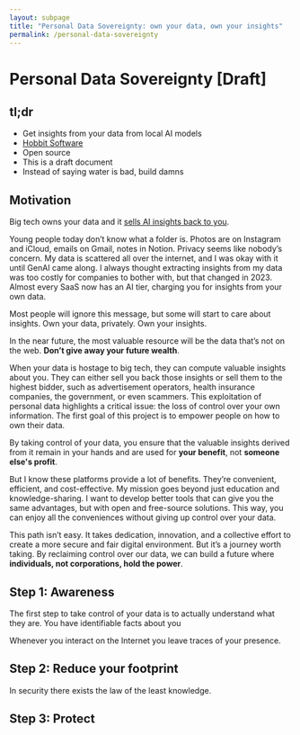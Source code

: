 ```yaml
---
layout: subpage
title: "Personal Data Sovereignty: own your data, own your insights"
permalink: /personal-data-sovereignty
---
```


# Personal Data Sovereignty [Draft]

## tl;dr

- Get insights from your data from local AI models
- [Hobbit Software](https://hachyderm.io/@danderson/112766460393943288)
- Open source
- This is a draft document
- Instead of saying water is bad, build damns

## Motivation

Big tech owns your data and it [sells AI insights back to you](https://www.lennysnewsletter.com/p/how-should-you-monetize-your-ai-features).

Young people today don’t know what a folder is. Photos are on Instagram and iCloud, emails on Gmail, notes in Notion. Privacy seems like nobody’s concern. My data is scattered all over the internet, and I was okay with it until GenAI came along. I always thought extracting insights from my data was too costly for companies to bother with, but that changed in 2023. Almost every SaaS now has an AI tier, charging you for insights from your own data.

Most people will ignore this message, but some will start to care about insights. Own your data, privately. Own your insights.

In the near future, the most valuable resource will be the data that’s not on the web. **Don’t give away your future wealth**.

When your data is hostage to big tech, they can compute valuable insights about you. They can either sell you back those insights or sell them to the highest bidder, such as advertisement operators, health insurance companies, the government, or even scammers. This exploitation of personal data highlights a critical issue: the loss of control over your own information. The first goal of this project is to empower people on how to own their data.

By taking control of your data, you ensure that the valuable insights derived from it remain in your hands and are used for **your benefit**, not **someone else's profit**.

But I know these platforms provide a lot of benefits. They’re convenient, efficient, and cost-effective. My mission goes beyond just education and knowledge-sharing. I want to develop better tools that can give you the same advantages, but with open and free-source solutions. This way, you can enjoy all the conveniences without giving up control over your data.

This path isn’t easy. It takes dedication, innovation, and a collective effort to create a more secure and fair digital environment. But it’s a journey worth taking. By reclaiming control over our data, we can build a future where **individuals, not corporations, hold the power**.

## Step 1: Awareness

The first step to take control of your data is to actually understand what they are. You have identifiable facts about you

Whenever you interact on the Internet you leave traces of your presence.

## Step 2: Reduce your footprint

In security there exists the law of the least knowledge.

## Step 3: Protect
